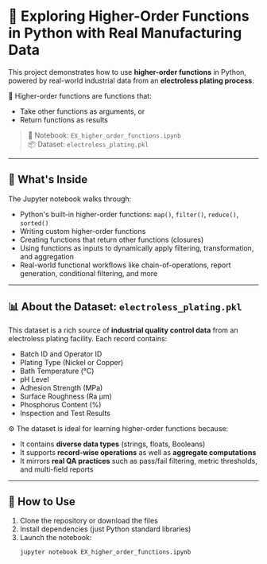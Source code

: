 # 🧪 Exploring Higher-Order Functions in Python with Real Manufacturing Data

This project demonstrates how to use **higher-order functions** in Python, powered by real-world industrial data from an **electroless plating process**.

🔁 Higher-order functions are functions that:
- Take other functions as arguments, or
- Return functions as results

> 📁 Notebook: `EX_higher_order_functions.ipynb`  
> 📦 Dataset: `electroless_plating.pkl`

---

## 📌 What's Inside

The Jupyter notebook walks through:
- Python's built-in higher-order functions: `map()`, `filter()`, `reduce()`, `sorted()`
- Writing custom higher-order functions
- Creating functions that return other functions (closures)
- Using functions as inputs to dynamically apply filtering, transformation, and aggregation
- Real-world functional workflows like chain-of-operations, report generation, conditional filtering, and more

---

## 📊 About the Dataset: `electroless_plating.pkl`

This dataset is a rich source of **industrial quality control data** from an electroless plating facility. Each record contains:

- Batch ID and Operator ID  
- Plating Type (Nickel or Copper)  
- Bath Temperature (°C)  
- pH Level  
- Adhesion Strength (MPa)  
- Surface Roughness (Ra μm)  
- Phosphorus Content (%)  
- Inspection and Test Results  

⚙️ The dataset is ideal for learning higher-order functions because:
- It contains **diverse data types** (strings, floats, Booleans)
- It supports **record-wise operations** as well as **aggregate computations**
- It mirrors **real QA practices** such as pass/fail filtering, metric thresholds, and multi-field reports

---

## 🚀 How to Use

1. Clone the repository or download the files
2. Install dependencies (just Python standard libraries)
3. Launch the notebook:
   ```bash
   jupyter notebook EX_higher_order_functions.ipynb
